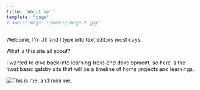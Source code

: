 ```yaml
---
title: "About me"
template: "page"
# socialImage: "/media/image-2.jpg"
---
```


Welcome, I'm JT and I type into text editors most days.

What is this site all about?

I wanted to dive back into learning front-end development, so here is the most basic gatsby site that will be a timeline of home projects and
learnings.

![This is me, and mini me.](/media/me.jpg)
<!-- 
*Donec eu libero sit amet quam egestas semper. Aenean ultricies mi vitae est. Mauris placerat eleifend leo. Quisque sit amet est et sapien ullamcorper pharetra. Vestibulum erat wisi, condimentum sed, commodo vitae, ornare sit amet, wisi.*

Aenean fermentum, elit eget tincidunt condimentum, eros ipsum rutrum orci, sagittis tempus lacus enim ac dui. Donec non enim in turpis pulvinar facilisis. Ut felis. Praesent dapibus, neque id cursus faucibus, tortor neque egestas augue, eu vulputate magna eros eu erat. Aliquam erat volutpat. Nam dui mi, tincidunt quis, accumsan porttitor, facilisis luctus, metus -->